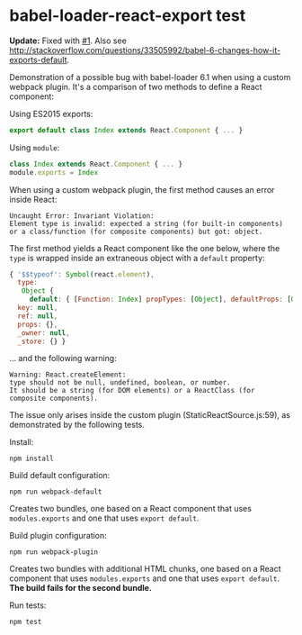 # babel-loader-react-export test

**Update:** Fixed with [#1](https://github.com/mfellner/babel-loader-react-export-test/pull/1). Also see http://stackoverflow.com/questions/33505992/babel-6-changes-how-it-exports-default.

Demonstration of a possible bug with babel-loader 6.1 when using a custom webpack plugin. It's a comparison of two methods to define a React component:

Using ES2015 exports:

```javascript
export default class Index extends React.Component { ... }
```

Using `module`:

```javascript
class Index extends React.Component { ... }
module.exports = Index
```

When using a custom webpack plugin, the first method causes an error inside React:

```
Uncaught Error: Invariant Violation:
Element type is invalid: expected a string (for built-in components)
or a class/function (for composite components) but got: object.
```

The first method yields a React component like the one below, where the `type` is wrapped inside an extraneous object with a `default` property:

```javascript
{ '$$typeof': Symbol(react.element),
  type:
   Object {
     default: { [Function: Index] propTypes: [Object], defaultProps: [Object] } },
  key: null,
  ref: null,
  props: {},
  _owner: null,
  _store: {} }
```

... and the following warning:

```
Warning: React.createElement:
type should not be null, undefined, boolean, or number.
It should be a string (for DOM elements) or a ReactClass (for composite components).
```

The issue only arises inside the custom plugin (StaticReactSource.js:59), as demonstrated by the following tests.

Install:

```
npm install
```

Build default configuration:

```
npm run webpack-default
```

Creates two bundles, one based on a React component that uses `modules.exports` and one that uses `export default`.

Build plugin configuration:

```
npm run webpack-plugin
```

Creates two bundles with additional HTML chunks, one based on a React component that uses `modules.exports` and one that uses `export default`. **The build fails for the second bundle.**

Run tests:

```
npm test
```
